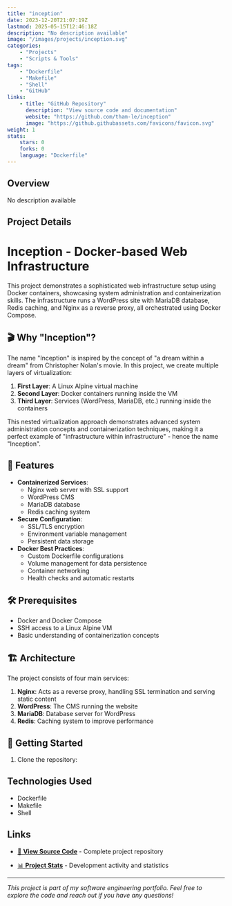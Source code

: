 ```yaml
---
title: "inception"
date: 2023-12-20T21:07:19Z
lastmod: 2025-05-15T12:46:18Z
description: "No description available"
image: "/images/projects/inception.svg"
categories:
    - "Projects"
    - "Scripts & Tools"
tags:
    - "Dockerfile"
    - "Makefile"
    - "Shell"
    - "GitHub"
links:
    - title: "GitHub Repository"
      description: "View source code and documentation"
      website: "https://github.com/tham-le/inception"
      image: "https://github.githubassets.com/favicons/favicon.svg"
weight: 1
stats:
    stars: 0
    forks: 0
    language: "Dockerfile"
---
```


## Overview

No description available

## Project Details

# Inception - Docker-based Web Infrastructure

This project demonstrates a sophisticated web infrastructure setup using Docker containers, showcasing system administration and containerization skills. The infrastructure runs a WordPress site with MariaDB database, Redis caching, and Nginx as a reverse proxy, all orchestrated using Docker Compose.

## 🎬 Why "Inception"?

The name "Inception" is inspired by the concept of "a dream within a dream" from Christopher Nolan's movie. In this project, we create multiple layers of virtualization:

1. **First Layer**: A Linux Alpine virtual machine
2. **Second Layer**: Docker containers running inside the VM
3. **Third Layer**: Services (WordPress, MariaDB, etc.) running inside the containers

This nested virtualization approach demonstrates advanced system administration concepts and containerization techniques, making it a perfect example of "infrastructure within infrastructure" - hence the name "Inception".

## 🚀 Features

- **Containerized Services**:
  - Nginx web server with SSL support
  - WordPress CMS
  - MariaDB database
  - Redis caching system
- **Secure Configuration**:
  - SSL/TLS encryption
  - Environment variable management
  - Persistent data storage
- **Docker Best Practices**:
  - Custom Dockerfile configurations
  - Volume management for data persistence
  - Container networking
  - Health checks and automatic restarts

## 🛠️ Prerequisites

- Docker and Docker Compose
- SSH access to a Linux Alpine VM
- Basic understanding of containerization concepts

## 🏗️ Architecture

The project consists of four main services:

1. **Nginx**: Acts as a reverse proxy, handling SSL termination and serving static content
2. **WordPress**: The CMS running the website
3. **MariaDB**: Database server for WordPress
4. **Redis**: Caching system to improve performance

## 🚀 Getting Started

1. Clone the repository:

## Technologies Used

- Dockerfile
- Makefile
- Shell

## Links

- [📂 **View Source Code**](https://github.com/tham-le/inception) - Complete project repository

- [📊 **Project Stats**](https://github.com/tham-le/inception/pulse) - Development activity and statistics

---

*This project is part of my software engineering portfolio. Feel free to explore the code and reach out if you have any questions!*
